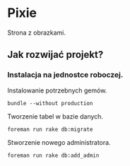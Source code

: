 # Pixie

Strona z obrazkami.

## Jak rozwijać projekt?

### Instalacja na jednostce roboczej.

Instalowanie potrzebnych gemów.

```
bundle --without production
```
Tworzenie tabel w bazie danych.

```
foreman run rake db:migrate
```
Stworzenie nowego administratora.

```
foreman run rake db:add_admin
```
